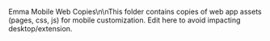 Emma Mobile Web Copies\n\nThis folder contains copies of web app assets (pages, css, js) for mobile customization. Edit here to avoid impacting desktop/extension.
